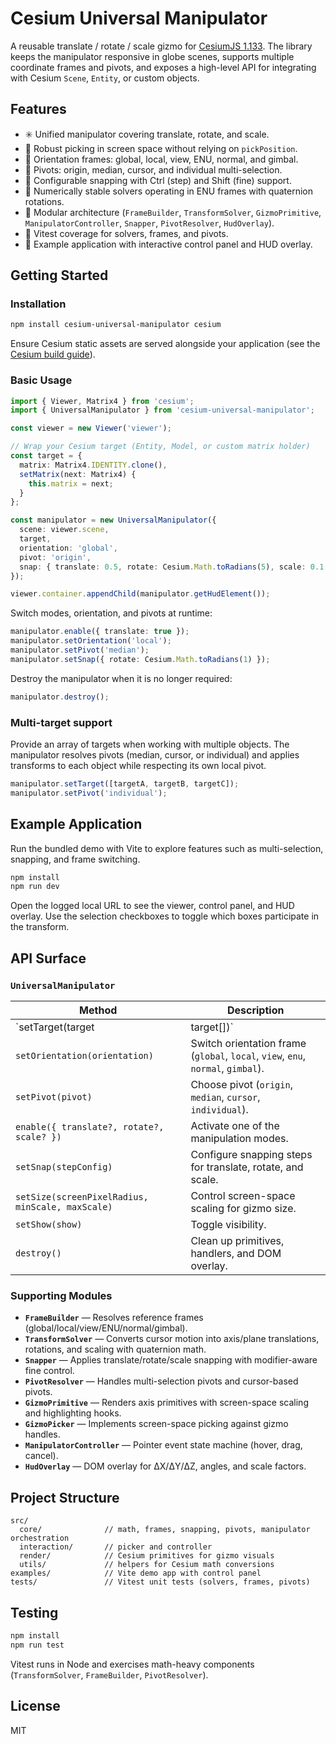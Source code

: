 # Cesium Universal Manipulator

A reusable translate / rotate / scale gizmo for [CesiumJS 1.133](https://cesium.com/learn/cesiumjs/ref-doc/). The library keeps the manipulator responsive in globe scenes, supports multiple coordinate frames and pivots, and exposes a high-level API for integrating with Cesium `Scene`, `Entity`, or custom objects.

## Features

- ✳️ Unified manipulator covering translate, rotate, and scale.
- 🎯 Robust picking in screen space without relying on `pickPosition`.
- 🧭 Orientation frames: global, local, view, ENU, normal, and gimbal.
- 📍 Pivots: origin, median, cursor, and individual multi-selection.
- 📐 Configurable snapping with Ctrl (step) and Shift (fine) support.
- 🧮 Numerically stable solvers operating in ENU frames with quaternion rotations.
- 🧩 Modular architecture (`FrameBuilder`, `TransformSolver`, `GizmoPrimitive`, `ManipulatorController`, `Snapper`, `PivotResolver`, `HudOverlay`).
- 🧪 Vitest coverage for solvers, frames, and pivots.
- 📘 Example application with interactive control panel and HUD overlay.

## Getting Started

### Installation

```bash
npm install cesium-universal-manipulator cesium
```

Ensure Cesium static assets are served alongside your application (see the [Cesium build guide](https://cesium.com/learn/cesiumjs-learn/cesiumjs-quickstart/)).

### Basic Usage

```ts
import { Viewer, Matrix4 } from 'cesium';
import { UniversalManipulator } from 'cesium-universal-manipulator';

const viewer = new Viewer('viewer');

// Wrap your Cesium target (Entity, Model, or custom matrix holder)
const target = {
  matrix: Matrix4.IDENTITY.clone(),
  setMatrix(next: Matrix4) {
    this.matrix = next;
  }
};

const manipulator = new UniversalManipulator({
  scene: viewer.scene,
  target,
  orientation: 'global',
  pivot: 'origin',
  snap: { translate: 0.5, rotate: Cesium.Math.toRadians(5), scale: 0.1 }
});

viewer.container.appendChild(manipulator.getHudElement());
```

Switch modes, orientation, and pivots at runtime:

```ts
manipulator.enable({ translate: true });
manipulator.setOrientation('local');
manipulator.setPivot('median');
manipulator.setSnap({ rotate: Cesium.Math.toRadians(1) });
```

Destroy the manipulator when it is no longer required:

```ts
manipulator.destroy();
```

### Multi-target support

Provide an array of targets when working with multiple objects. The manipulator resolves pivots (median, cursor, or individual) and applies transforms to each object while respecting its own local pivot.

```ts
manipulator.setTarget([targetA, targetB, targetC]);
manipulator.setPivot('individual');
```

## Example Application

Run the bundled demo with Vite to explore features such as multi-selection, snapping, and frame switching.

```bash
npm install
npm run dev
```

Open the logged local URL to see the viewer, control panel, and HUD overlay. Use the selection checkboxes to toggle which boxes participate in the transform.

## API Surface

### `UniversalManipulator`

| Method | Description |
| --- | --- |
| `setTarget(target | target[])` | Attach one or more transformation targets. |
| `setOrientation(orientation)` | Switch orientation frame (`global`, `local`, `view`, `enu`, `normal`, `gimbal`). |
| `setPivot(pivot)` | Choose pivot (`origin`, `median`, `cursor`, `individual`). |
| `enable({ translate?, rotate?, scale? })` | Activate one of the manipulation modes. |
| `setSnap(stepConfig)` | Configure snapping steps for translate, rotate, and scale. |
| `setSize(screenPixelRadius, minScale, maxScale)` | Control screen-space scaling for gizmo size. |
| `setShow(show)` | Toggle visibility. |
| `destroy()` | Clean up primitives, handlers, and DOM overlay. |

### Supporting Modules

- **`FrameBuilder`** — Resolves reference frames (global/local/view/ENU/normal/gimbal).
- **`TransformSolver`** — Converts cursor motion into axis/plane translations, rotations, and scaling with quaternion math.
- **`Snapper`** — Applies translate/rotate/scale snapping with modifier-aware fine control.
- **`PivotResolver`** — Handles multi-selection pivots and cursor-based pivots.
- **`GizmoPrimitive`** — Renders axis primitives with screen-space scaling and highlighting hooks.
- **`GizmoPicker`** — Implements screen-space picking against gizmo handles.
- **`ManipulatorController`** — Pointer event state machine (hover, drag, cancel).
- **`HudOverlay`** — DOM overlay for ΔX/ΔY/ΔZ, angles, and scale factors.

## Project Structure

```
src/
  core/              // math, frames, snapping, pivots, manipulator orchestration
  interaction/       // picker and controller
  render/            // Cesium primitives for gizmo visuals
  utils/             // helpers for Cesium math conversions
examples/            // Vite demo app with control panel
tests/               // Vitest unit tests (solvers, frames, pivots)
```

## Testing

```bash
npm install
npm run test
```

Vitest runs in Node and exercises math-heavy components (`TransformSolver`, `FrameBuilder`, `PivotResolver`).

## License

MIT
